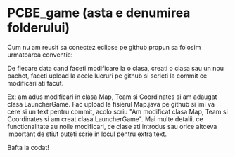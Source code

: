 # PCBE_game (asta e denumirea folderului)

Cum nu am reusit sa conectez eclipse pe github propun sa folosim urmatoarea conventie:

De fiecare data cand faceti modificare la o clasa, creati o clasa sau un nou pachet, faceti upload la acele lucruri pe github si scrieti la commit ce modificari ati facut.

Ex: am adus modificari in clasa Map, Team si Coordinates si am adaugat clasa LauncherGame. Fac upload la fisierul Map.java pe github si imi va cere si un text pentru commit, acolo scriu "Am modificat clasa Map, Team si Coordinates si am creat clasa LauncherGame". Mai multe detalii, ce functionalitate au noile modificari, ce clase ati introdus sau orice altceva important de stiut puteti scrie in locul pentru extra text. 

Bafta la codat!
